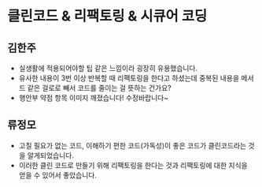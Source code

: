 # 클린코드 & 리팩토링 & 시큐어 코딩

## 김한주
- 실생활에 적용되어야할 팁 같은 느낌이라 굉장히 유용했습니다.
- 유사한 내용이 3번 이상 반복할 때 리팩토링을 한다고 하셨는데 중복된 내용을 메서드 같은 걸로로 빼서 코드를 줄이는 걸 뜻하는 건가요?
- 행안부 약점 항목 이미지 깨졌습니다! 수정바랍니다~


## 류정모
- 고칠 필요가 없는 코드, 이해하기 편한 코드(가독성)이 좋은 코드가 클린코드라는 것을 알게되었습니다.
- 이러한 클린 코드로 만들기 위해 리팩토링을 한다는 것과 리팩토링에 대한 지식을 얻을 수 있어서 좋았습니다.
